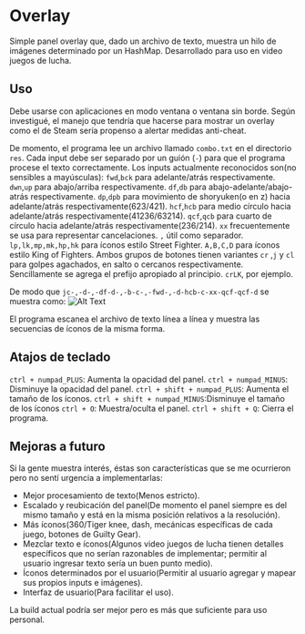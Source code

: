 # Overlay
 Simple panel overlay que, dado un archivo de texto, muestra un hilo de imágenes determinado por un HashMap. Desarrollado para uso en video juegos de lucha.

## Uso
Debe usarse con aplicaciones en modo ventana o ventana sin borde. Según investigué, el manejo que tendría que hacerse para mostrar un overlay como el de Steam sería propenso a alertar medidas anti-cheat.

De momento, el programa lee un archivo llamado `combo.txt` en el directorio `res`. Cada input debe ser separado por un guión (`-`) para que el programa procese el texto correctamente.
Los inputs actualmente reconocidos son(no sensibles a mayúsculas):
`fwd`,`bck` para adelante/atrás respectivamente.
`dwn`,`up` para abajo/arriba respectivamente.
`df`,`db` para abajo-adelante/abajo-atrás respectivamente.
`dp`,`dpb` para movimiento de shoryuken(o en z) hacia adelante/atrás respectivamente(623/421).
`hcf`,`hcb` para medio círculo hacia adelante/atrás respectivamente(41236/63214).
`qcf`,`qcb` para cuarto de círculo hacia adelante/atrás respectivamente(236/214).
`xx` frecuentemente se usa para representar cancelaciones.
`,` útil como separador.
`lp,lk,mp,mk,hp,hk` para íconos estilo Street Fighter.
`A,B,C,D` para íconos estilo King of Fighters.
Ambos grupos de botones tienen variantes `cr` ,`j` y `cl` para golpes agachados, en salto o cercanos respectivamente. Sencillamente se agrega el prefijo apropiado al principio. `crLK`, por ejemplo.

De modo que `jc-,-d-,-df-d-,-b-c-,-fwd-,-d-hcb-c-xx-qcf-qcf-d` se muestra como:
![Alt Text](https://i.imgur.com/HnLP96j.png)

El programa escanea el archivo de texto línea a línea y muestra las secuencias de íconos de la misma forma.

## Atajos de teclado 
`ctrl + numpad_PLUS`: Aumenta la opacidad del panel.
`ctrl + numpad_MINUS`: Disminuye la opacidad del panel.
`ctrl + shift + numpad_PLUS`: Aumenta el tamaño de los íconos.
`ctrl + shift + numpad_MINUS`:Disminuye el tamaño de los íconos
`ctrl + O`: Muestra/oculta el panel.
`ctrl + shift + Q`: Cierra el programa.

## Mejoras a futuro
Si la gente muestra interés, éstas son características que se me ocurrieron pero no sentí urgencia a implementarlas:
* Mejor procesamiento de texto(Menos estricto).
* Escalado y reubicación del panel(De momento el panel siempre es del mismo tamaño y está en la misma posición relativos a la resolución).
* Más íconos(360/Tiger knee, dash, mecánicas específicas de cada juego, botones de Guilty Gear).
* Mezclar texto e íconos(Algunos video juegos de lucha tienen detalles específicos que no serían razonables de implementar; permitir al usuario ingresar texto sería un buen punto medio).
* Íconos determinados por el usuario(Permitir al usuario agregar y mapear sus propios inputs e imágenes).
* Interfaz de usuario(Para facilitar el uso).

La build actual podría ser mejor pero es más que suficiente para uso personal.